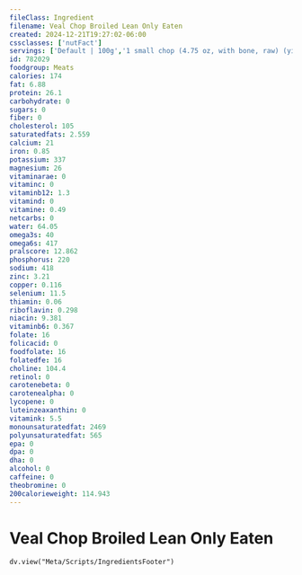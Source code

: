 ```yaml
---
fileClass: Ingredient
filename: Veal Chop Broiled Lean Only Eaten
created: 2024-12-21T19:27:02-06:00
cssclasses: ['nutFact']
servings: ['Default | 100g','1 small chop (4.75 oz, with bone, raw) (yield after cooking, bone and fat removed) | 62','1 medium (6.5 oz, with bone, raw) (yield after cooking, bone and fat removed) | 85','1 large (8.25 oz, with bone, raw) (yield after cooking, bone and fat removed) | 108','1 oz, with bone, cooked, lean only (yield after bone removed) | 22','1 oz, with bone, raw, lean only (yield after cooking, bone removed) | 17','1 oz, with bone, cooked (yield after bone and fat removed) | 20','1 oz, with bone, raw (yield after cooking, bone and fat removed) | 13','1 cubic inch, boneless, cooked, fat removed | 17','1 cup, cooked, diced | 134']
id: 782029
foodgroup: Meats
calories: 174
fat: 6.88
protein: 26.1
carbohydrate: 0
sugars: 0
fiber: 0
cholesterol: 105
saturatedfats: 2.559
calcium: 21
iron: 0.85
potassium: 337
magnesium: 26
vitaminarae: 0
vitaminc: 0
vitaminb12: 1.3
vitamind: 0
vitamine: 0.49
netcarbs: 0
water: 64.05
omega3s: 40
omega6s: 417
pralscore: 12.862
phosphorus: 220
sodium: 418
zinc: 3.21
copper: 0.116
selenium: 11.5
thiamin: 0.06
riboflavin: 0.298
niacin: 9.381
vitaminb6: 0.367
folate: 16
folicacid: 0
foodfolate: 16
folatedfe: 16
choline: 104.4
retinol: 0
carotenebeta: 0
carotenealpha: 0
lycopene: 0
luteinzeaxanthin: 0
vitamink: 5.5
monounsaturatedfat: 2469
polyunsaturatedfat: 565
epa: 0
dpa: 0
dha: 0
alcohol: 0
caffeine: 0
theobromine: 0
200calorieweight: 114.943
---
```


# Veal Chop Broiled Lean Only Eaten

```dataviewjs
dv.view("Meta/Scripts/IngredientsFooter")
```